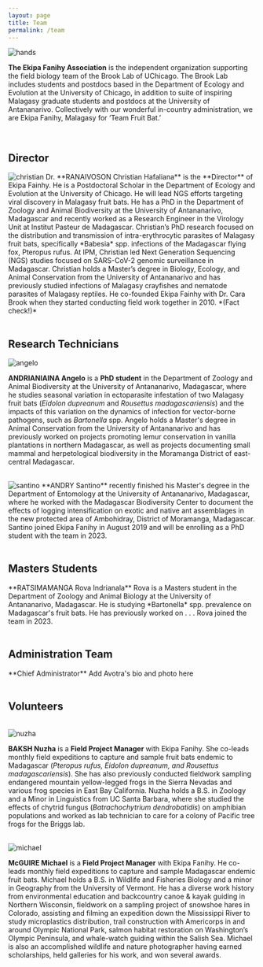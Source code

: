 ```yaml
---
layout: page
title: Team
permalink: /team
---
```

<img src="/assets/team/Hands together.JPG" alt="hands" class="img-thumbnail float-end col-sm-3" />

**The Ekipa Fanihy Association** is the independent organization supporting the field biology team of the Brook Lab of UChicago. The Brook Lab includes students and postdocs based in the Department of Ecology and Evolution at the University of Chicago, in addition to suite of inspiring Malagasy graduate students and postdocs at the University of Antananarivo. Collectively with our wonderful in-country administration, we are Ekipa Fanihy, Malagasy for ‘Team Fruit Bat.’

<div style="clear:both;">&nbsp;</div>

<div class="profile-card">

<h2>Director</h2>
<img src="/assets/team/christian_ranaivoson.jpg" alt="christian" class="img-thumbnail float-start col-md-3" />
  Dr. **RANAIVOSON Christian Hafaliana** is the **Director** of Ekipa Fainhy. He is a Postdoctoral Scholar in the Department of Ecology and Evolution at the University of Chicago. He will lead NGS efforts targeting viral discovery in Malagasy fruit bats. He has a PhD in the Department of Zoology and Animal Biodiversity at the University of Antananarivo, Madagascar and recently worked as a Research Engineer in the Virology Unit at Institut Pasteur de Madagascar. Christian’s PhD research focused on the distribution and transmission of intra-erythrocytic parasites of Malagasy fruit bats, specifically *Babesia* spp. infections of the Madagascar flying fox, Pteropus rufus. At IPM, Christian led Next Generation Sequencing (NGS) studies focused on SARS-CoV-2 genomic surveillance in Madagascar. Christian holds a Master’s degree in Biology, Ecology, and Animal Conservation from the University of Antananarivo and has previously studied infections of Malagasy crayfishes and nematode parasites of Malagasy reptiles. He co-founded Ekipa Fainhy with Dr. Cara Brook when they started conducting field work together in 2010. *(Fact check!)*
  
<div style="clear:both;">&nbsp;</div>
	
<div class="profile-card">

<h2>Research Technicians</h2>

<img src="/assets/team/angelo_andrianiaina.jpg" alt="angelo" class="img-thumbnail float-start col-md-3" />

**ANDRIANIAINA Angelo** is a **PhD student** in the Department of Zoology and Animal Biodiversity at the University of Antananarivo, Madagascar, where he studies seasonal variation in ectoparasite infestation of two Malagasy fruit bats (*Eidolon dupreanum* and *Rousettus madagascariensis*) and the impacts of this variation on the dynamics of infection for vector-borne pathogens, such as *Bartonella* spp. Angelo holds a Master's degree in Animal Conservation from the University of Antananarivo and has previously worked on projects promoting lemur conservation in vanilla plantations in northern Madagascar, as well as projects documenting small mammal and herpetological biodiversity in the Moramanga District of east-central Madagascar.

<div style="clear:both;">&nbsp;</div>

<div class="profile-card">

<img src="/assets/team/santino_andry.jpg" alt="santino" class="img-thumbnail float-start col-md-3" />
**ANDRY Santino** recently finished his Master's degree in the Department of Entomology at the University of Antananarivo, Madagascar, where he worked with the Madagascar Biodiversity Center to document the effects of logging intensification on exotic and native ant assemblages in the new protected area of Ambohidray, District of Moramanga, Madagascar. Santino joined Ekipa Fanihy in August 2019 and will be enrolling as a PhD student with the team in 2023.

<div style="clear:both;">&nbsp;</div>

<div class="profile-card">

<h2>Masters Students</h2>
**RATSIMAMANGA Rova Indrianala** Rova is a Masters student in the Department of Zoology and Animal Biology at the University of Antananarivo, Madagascar. He is studying *Bartonella* spp. prevalence on Madagascar's fruit bats. He has previously worked on . . . Rova joined the team in 2023.  

<div style="clear:both;">&nbsp;</div>

<div class="profile-card">

<h2>Administration Team</h2>
**Chief Administrator** Add Avotra's bio and photo here

<div style="clear:both;">&nbsp;</div>

<div class="profile-card">

<h2>Volunteers</h2>
<div style="clear:both;">&nbsp;</div>

<img src="/assets/team/nuzha_baksh.jpg" alt="nuzha" class="img-thumbnail float-start col-md-3" />

**BAKSH Nuzha** is a **Field Project Manager** with Ekipa Fanihy. She co-leads monthly field expeditions to capture and sample fruit bats endemic to Madagascar (<i>Pteropus rufus, Eidolon dupreanum, and Rousettus madagascariensis</i>). She has also previously conducted fieldwork sampling endangered mountain yellow-legged frogs in the Sierra Nevadas and various frog species in East Bay California. Nuzha holds a B.S. in Zoology and a Minor in Linguistics from UC Santa Barbara, where she studied the effects of chytrid fungus (*Batrachochytrium dendrobatidis*) on amphibian populations and worked as lab technician to care for a colony of Pacific tree frogs for the Briggs lab.

<div style="clear:both;">&nbsp;</div>

<img src="/assets/team/michael_mcguire.jpg" alt="michael" class="img-thumbnail float-start col-md-3" />

**McGUIRE Michael** is a **Field Project Manager** with Ekipa Fanihy. He co-leads monthly field expeditions to capture and sample Madagascar endemic fruit bats. Michael holds a B.S. in Wildlife and Fisheries Biology and a minor in Geography from the University of Vermont. He has a diverse work history from environmental education and backcountry canoe & kayak guiding in Northern Wisconsin, fieldwork on a sampling project of snowshoe hares in Colorado, assisting and filming an expedition down the Mississippi River to study microplastics distribution, trail construction with Americorps in and around Olympic National Park, salmon habitat restoration on Washington’s Olympic Peninsula, and whale-watch guiding within the Salish Sea. Michael is also an accomplished wildlife and nature photographer having earned scholarships, held galleries for his work, and won several awards.



